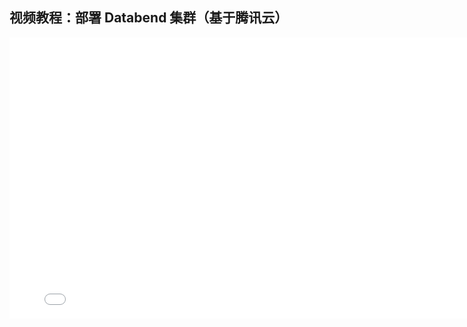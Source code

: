 ## 视频教程：部署 Databend 集群（基于腾讯云）

<iframe 
  src="//player.bilibili.com/player.html?isOutside=true&aid=1652038486&bvid=BV1tj421R7UX&cid=1478077950&p=1&autoplay=0" 
  scrolling="no" 
  border="0" 
  frameborder="no" 
  framespacing="0" 
  allowfullscreen="true" 
  width="800" 
  height="450">
</iframe>